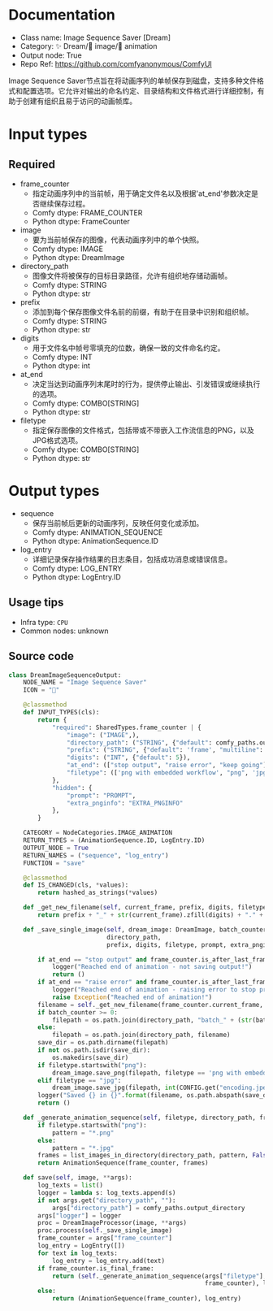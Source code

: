 
# Documentation
- Class name: Image Sequence Saver [Dream]
- Category: ✨ Dream/🌄 image/🎥 animation
- Output node: True
- Repo Ref: https://github.com/comfyanonymous/ComfyUI

Image Sequence Saver节点旨在将动画序列的单帧保存到磁盘，支持多种文件格式和配置选项。它允许对输出的命名约定、目录结构和文件格式进行详细控制，有助于创建有组织且易于访问的动画帧库。

# Input types
## Required
- frame_counter
    - 指定动画序列中的当前帧，用于确定文件名以及根据'at_end'参数决定是否继续保存过程。
    - Comfy dtype: FRAME_COUNTER
    - Python dtype: FrameCounter
- image
    - 要为当前帧保存的图像，代表动画序列中的单个快照。
    - Comfy dtype: IMAGE
    - Python dtype: DreamImage
- directory_path
    - 图像文件将被保存的目标目录路径，允许有组织地存储动画帧。
    - Comfy dtype: STRING
    - Python dtype: str
- prefix
    - 添加到每个保存图像文件名前的前缀，有助于在目录中识别和组织帧。
    - Comfy dtype: STRING
    - Python dtype: str
- digits
    - 用于文件名中帧号零填充的位数，确保一致的文件命名约定。
    - Comfy dtype: INT
    - Python dtype: int
- at_end
    - 决定当达到动画序列末尾时的行为，提供停止输出、引发错误或继续执行的选项。
    - Comfy dtype: COMBO[STRING]
    - Python dtype: str
- filetype
    - 指定保存图像的文件格式，包括带或不带嵌入工作流信息的PNG，以及JPG格式选项。
    - Comfy dtype: COMBO[STRING]
    - Python dtype: str

# Output types
- sequence
    - 保存当前帧后更新的动画序列，反映任何变化或添加。
    - Comfy dtype: ANIMATION_SEQUENCE
    - Python dtype: AnimationSequence.ID
- log_entry
    - 详细记录保存操作结果的日志条目，包括成功消息或错误信息。
    - Comfy dtype: LOG_ENTRY
    - Python dtype: LogEntry.ID


## Usage tips
- Infra type: `CPU`
- Common nodes: unknown


## Source code
```python
class DreamImageSequenceOutput:
    NODE_NAME = "Image Sequence Saver"
    ICON = "💾"

    @classmethod
    def INPUT_TYPES(cls):
        return {
            "required": SharedTypes.frame_counter | {
                "image": ("IMAGE",),
                "directory_path": ("STRING", {"default": comfy_paths.output_directory, "multiline": False}),
                "prefix": ("STRING", {"default": 'frame', "multiline": False}),
                "digits": ("INT", {"default": 5}),
                "at_end": (["stop output", "raise error", "keep going"],),
                "filetype": (['png with embedded workflow', "png", 'jpg'],),
            },
            "hidden": {
                "prompt": "PROMPT",
                "extra_pnginfo": "EXTRA_PNGINFO"
            },
        }

    CATEGORY = NodeCategories.IMAGE_ANIMATION
    RETURN_TYPES = (AnimationSequence.ID, LogEntry.ID)
    OUTPUT_NODE = True
    RETURN_NAMES = ("sequence", "log_entry")
    FUNCTION = "save"

    @classmethod
    def IS_CHANGED(cls, *values):
        return hashed_as_strings(*values)

    def _get_new_filename(self, current_frame, prefix, digits, filetype):
        return prefix + "_" + str(current_frame).zfill(digits) + "." + filetype.split(" ")[0]

    def _save_single_image(self, dream_image: DreamImage, batch_counter, frame_counter: FrameCounter,
                           directory_path,
                           prefix, digits, filetype, prompt, extra_pnginfo, at_end, logger):

        if at_end == "stop output" and frame_counter.is_after_last_frame:
            logger("Reached end of animation - not saving output!")
            return ()
        if at_end == "raise error" and frame_counter.is_after_last_frame:
            logger("Reached end of animation - raising error to stop processing!")
            raise Exception("Reached end of animation!")
        filename = self._get_new_filename(frame_counter.current_frame, prefix, digits, filetype)
        if batch_counter >= 0:
            filepath = os.path.join(directory_path, "batch_" + (str(batch_counter).zfill(4)), filename)
        else:
            filepath = os.path.join(directory_path, filename)
        save_dir = os.path.dirname(filepath)
        if not os.path.isdir(save_dir):
            os.makedirs(save_dir)
        if filetype.startswith("png"):
            dream_image.save_png(filepath, filetype == 'png with embedded workflow', prompt, extra_pnginfo)
        elif filetype == "jpg":
            dream_image.save_jpg(filepath, int(CONFIG.get("encoding.jpeg_quality", 95)))
        logger("Saved {} in {}".format(filename, os.path.abspath(save_dir)))
        return ()

    def _generate_animation_sequence(self, filetype, directory_path, frame_counter):
        if filetype.startswith("png"):
            pattern = "*.png"
        else:
            pattern = "*.jpg"
        frames = list_images_in_directory(directory_path, pattern, False)
        return AnimationSequence(frame_counter, frames)

    def save(self, image, **args):
        log_texts = list()
        logger = lambda s: log_texts.append(s)
        if not args.get("directory_path", ""):
            args["directory_path"] = comfy_paths.output_directory
        args["logger"] = logger
        proc = DreamImageProcessor(image, **args)
        proc.process(self._save_single_image)
        frame_counter = args["frame_counter"]
        log_entry = LogEntry([])
        for text in log_texts:
            log_entry = log_entry.add(text)
        if frame_counter.is_final_frame:
            return (self._generate_animation_sequence(args["filetype"], args["directory_path"],
                                                      frame_counter), log_entry)
        else:
            return (AnimationSequence(frame_counter), log_entry)

```
